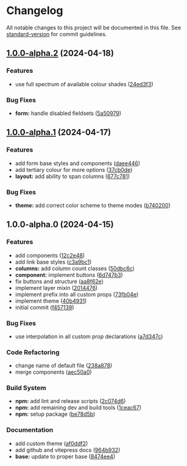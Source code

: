 # Changelog

All notable changes to this project will be documented in this file. See [standard-version](https://github.com/conventional-changelog/standard-version) for commit guidelines.

## [1.0.0-alpha.2](https://github.com/Graupl/graupl/compare/v1.0.0-alpha.1...v1.0.0-alpha.2) (2024-04-18)


### Features

* use full spectrum of available colour shades ([24ed3f3](https://github.com/Graupl/graupl/commit/24ed3f370ea43cc2454fd664a87eb83c9c9d00db))


### Bug Fixes

* **form:** handle disabled fieldsets ([5a50979](https://github.com/Graupl/graupl/commit/5a50979d52461ecd46b303d353ab10f5fc67fafb))

## [1.0.0-alpha.1](https://github.com/Graupl/graupl/compare/v1.0.0-alpha.0...v1.0.0-alpha.1) (2024-04-17)


### Features

* add form base styles and components ([daee446](https://github.com/Graupl/graupl/commit/daee4461842c2a412f45478035855bb3a6a65ee5))
* add tertiary colour for more options ([37cb0de](https://github.com/Graupl/graupl/commit/37cb0de0ba2162b5640ee64a41e000a1758fd591))
* **layout:** add ability to span columns ([677c781](https://github.com/Graupl/graupl/commit/677c7811f6edd59df58e8ba727220624c74d1d52))


### Bug Fixes

* **theme:** add correct color scheme to theme modes ([b740200](https://github.com/Graupl/graupl/commit/b7402007ee889082a729d7dd7f8dec63c08bf0c8))

## 1.0.0-alpha.0 (2024-04-15)


### Features

* add components ([12c2e48](https://github.com/Graupl/graupl/commit/12c2e4867df28695f9c5b6134a1a6c227072d507))
* add link base styles ([c3a9bc1](https://github.com/Graupl/graupl/commit/c3a9bc110c6223ae9fc6248b05f1566589e9586c))
* **columns:** add column count classes ([50dbc6c](https://github.com/Graupl/graupl/commit/50dbc6cd85b1f57cc336c2e4ce665d413803800c))
* **component:** implement buttons ([6d747b3](https://github.com/Graupl/graupl/commit/6d747b338f4a4d6acc2575ac62e548c7fae11ba3))
* fix buttons and structure ([aa8f62e](https://github.com/Graupl/graupl/commit/aa8f62e82d265dc93dc48ea8b70e3cd1694924c9))
* implement layer mixin ([2014476](https://github.com/Graupl/graupl/commit/20144761d8a405a40f8e94def84f605e1412cc3e))
* implement prefix into all custom props ([73fb04e](https://github.com/Graupl/graupl/commit/73fb04ea2601ae6169ea81f4ccab1ef001b7c4ec))
* implement theme ([40b4931](https://github.com/Graupl/graupl/commit/40b493151607fc22992500c5ac60bc577e403388))
* initial commit ([f457139](https://github.com/Graupl/graupl/commit/f457139a66dfcfde82fad6dd28754d266d337ab0))


### Bug Fixes

* use interpolation in all custom prop declarations ([a7d347c](https://github.com/Graupl/graupl/commit/a7d347c5b6b0f321511cb3e8006fc10fcc640dfa))


### Code Refactoring

* change name of default file ([238a878](https://github.com/Graupl/graupl/commit/238a8788bb0a4f0425a8d9aa58129d402dfee8ee))
* merge components ([aec50a0](https://github.com/Graupl/graupl/commit/aec50a057cfe63d3d7b05afb7d2f156bc56b1596))


### Build System

* **npm:** add lint and release scripts ([2c074d6](https://github.com/Graupl/graupl/commit/2c074d65b3401b5e0474945bc215c405bd3bc064))
* **npm:** add remaining dev and build tools ([1ceac67](https://github.com/Graupl/graupl/commit/1ceac67c8cd2eddc5ad5c49cbd7d82a88729d940))
* **npm:** setup package ([be78d5b](https://github.com/Graupl/graupl/commit/be78d5ba5d6bfae27267f5c1cf454173ea41e7cb))


### Documentation

* add custom theme ([af0ddf2](https://github.com/Graupl/graupl/commit/af0ddf29c652e04e2ca15708911384e197fc9dc3))
* add github and vitepress docs ([964b932](https://github.com/Graupl/graupl/commit/964b932b89a39e2c7f841547a12b356b068bb216))
* **base:** update to proper base ([8474ee4](https://github.com/Graupl/graupl/commit/8474ee483204a0c153bba706fcc77e91d032a991))
